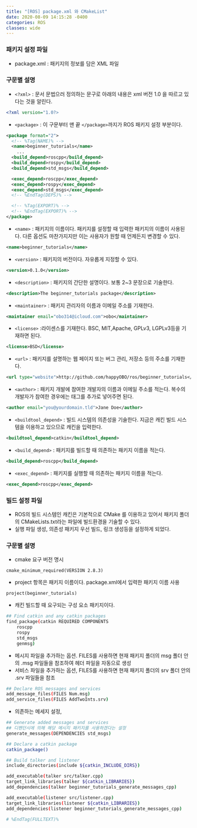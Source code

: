 ```yaml
---
title: "[ROS] package.xml 와 CMakeList"
date: 2020-08-09 14:15:28 -0400
categories: ROS
classes: wide
---
```


### 패키지 설정 파일
- package.xml : 패키지의 정보를 담은 XML 파일

### 구문별 설명

- ``<?xml>`` : 문서 문법으러 정의하는 문구로 아래의 내용은 xml 버전 1.0 을 따르고 있다는 것을 알린다.

```xml
<?xml version="1.0?>
```

- ``<package>`` : 이 구문부터 맨 끝 ``</package>``까지가 ROS 패키지 설정 부분이다.

```xml
<package format="2">
  <!-- %Tag(NAME)% -->
  <name>beginner_tutorials</name>
    ...
  <build_depend>roscpp</build_depend>
  <build_depend>rospy</build_depend>
  <build_depend>std_msgs</build_depend>

  <exec_depend>roscpp</exec_depend>
  <exec_depend>rospy</exec_depend>
  <exec_depend>std_msgs</exec_depend>
  <!-- %EndTag(DEPS)% -->

  <!-- %Tag(EXPORT)% -->
  <!-- %EndTag(EXPORT)% -->
</package>
```

- ``<name>`` : 패키지의 이름이다. 패키지를 설정할 때 입력한 패키지의 이름이 사용된다. 다른 옵션도 마찬가지지만 이는 사용자가 원할 때 언제든지 변경할 수 있다.

```xml
<name>beginner_tutorials</name>
```

- ``<version>`` : 패키지의 버전이다. 자유롭게 지정할 수 있다.

```xml
<version>0.1.0</version>
```

- ``<description>`` : 패키지의 간단한 설명이다. 보통 2~3 문장으로 기술한다.

```xml
<description>The beginner_tutorials package</description>
```

- ``<maintainer>`` : 패키지 관리자의 이름과 이메일 주소를 기재한다.

```xml
<maintainer email="obo314@icloud.com">obo</maintainer>
```

- ``<license>`` :라이센스를 기재한다. BSC, MIT,Apache, GPLv3, LGPLv3등을 기재하면 된다.

```xml
<license>BSD</license>
```

- ``<url>`` : 패키지를 설명하는 웹 페이지 또는 버그 관리, 저장소 등의 주소를 기재한다.

```xml
<url type="website">http://github.com/happyOBO/ros/beginner_tutorials</url>
```

- ``<author>`` : 패키지 개발에 참여한 개발자의 이름과 이메일 주소를 적는다. 복수의 개발자가 참여한 경우에는 태그를 추가로 넣어주면 된다.

```xml
<author email="you@yourdomain.tld">Jane Doe</author>
```

- ``<buildtool_depend>`` : 빌드 시스템의 의존성을 기술한다. 지금은 캐킨 빌드 시스템을 이용하고 있으므로 캐킨을 입력한다.

```xml
<buildtool_depend>catkin</buildtool_depend>
```

- ``<build_depend>`` : 패키지를 빌드할 때 의존하는 패키지 이름을 적는다.

```xml
<build_depend>roscpp</build_depend>
```

- ``<exec_depend>`` : 패키지를 실행할 때 의존하는 패키지 이름을 적는다.

```xml
<exec_depend>roscpp</exec_depend>
```

### 빌드 설정 파일
- ROS의 빌드 시스템인 캐킨은 기본적으로 CMake 를 이용하고 있어서 패키지 폴더의 CMakeLists.txt라는 파일에 빌드환경을 기술할 수 있다.
- 실행 파일 생성, 의존성 패키지 우선 빌드, 링크 생성등을 설정하게 되었다.

### 구문별 설명
- cmake 요구 버전 명시

```
cmake_minimum_required(VERSION 2.8.3)
```

- project 항목은 패키지 이름이다. package.xml에서 입력한 패키지 이름 사용

```
project(beginner_tutorials)
```

- 캐킨 빌드할 때 요구되는 구성 요소 패키지이다.

```bash
## Find catkin and any catkin packages
find_package(catkin REQUIRED COMPONENTS
    roscpp 
    rospy 
    std_msgs 
    genmsg)
```

- 메시지 파일을 추가하는 옵션. FILES를 사용하면 현재 패키지 폴더의 msg 폴더 안의 .msg 파일들을 참조하여 헤더 파일을 자동으로 생성
- 서비스 파일을 추가하는 옵션, FILES를 사용하면 현재 패키지 폴더의 srv 폴더 안의 .srv 파일들을 참조

```bash
## Declare ROS messages and services
add_message_files(FILES Num.msg)
add_service_files(FILES AddTwoInts.srv)
```

- 의존하는 메세지 설정,

```bash
## Generate added messages and services
## 디펜던시에 의해 해당 메시지 패키지를 사용하겠다는 설정
generate_messages(DEPENDENCIES std_msgs)
```

```bash
## Declare a catkin package
catkin_package()
```

```bash
## Build talker and listener
include_directories(include ${catkin_INCLUDE_DIRS})

add_executable(talker src/talker.cpp)
target_link_libraries(talker ${catkin_LIBRARIES})
add_dependencies(talker beginner_tutorials_generate_messages_cpp)

add_executable(listener src/listener.cpp)
target_link_libraries(listener ${catkin_LIBRARIES})
add_dependencies(listener beginner_tutorials_generate_messages_cpp)

# %EndTag(FULLTEXT)%
```